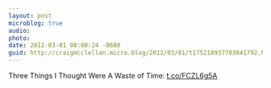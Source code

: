 ```yaml
---
layout: post
microblog: true
audio: 
photo: 
date: 2012-03-01 08:00:24 -0600
guid: http://craigmcclellan.micro.blog/2012/03/01/t175218937703841792.html
---
```

Three Things I Thought Were A Waste of Time: [t.co/FCZL6g5A](http://t.co/FCZL6g5A)
